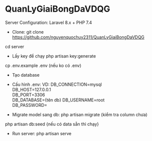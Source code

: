 # QuanLyGiaiBongDaVDQG

Server Configuration: Laravel 8.x + PHP 7.4
- Clone:
git clone https://github.com/nguyenquochuy2311/QuanLyGiaiBongDaVDQG

cd server

- Lấy key để chạy
php artisan key:generate

cp .env.example .env (nếu ko có .env)

- Tạo database

- Cấu hình .env:
VD:
DB_CONNECTION=mysql          
DB_HOST=127.0.0.1            
DB_PORT=3306                 
DB_DATABASE={tên db}
DB_USERNAME=root        
DB_PASSWORD=

- Migrate model sang db:
php artisan migrate (kiểm tra column chưa)

php artisan db:seed {nếu có data sẵn thì chạy}

- Run server:
php artisan serve

